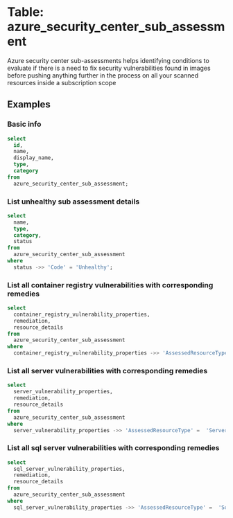 # Table: azure_security_center_sub_assessment

Azure security center sub-assessments helps identifying conditions to evaluate if there is a need to fix security vulnerabilities found in images before pushing anything further in the process on all your scanned resources inside a subscription scope

## Examples

### Basic info

```sql
select
  id,
  name,
  display_name,
  type,
  category
from
  azure_security_center_sub_assessment;
```

### List unhealthy sub assessment details

```sql
select
  name,
  type,
  category,
  status
from
  azure_security_center_sub_assessment
where
  status ->> 'Code' = 'Unhealthy';
```

### List all container registry vulnerabilities with corresponding remedies

```sql
select
  container_registry_vulnerability_properties,
  remediation,
  resource_details
from
  azure_security_center_sub_assessment
where
  container_registry_vulnerability_properties ->> 'AssessedResourceType' =  'ContainerRegistryVulnerability';
```

### List all server vulnerabilities with corresponding remedies

```sql
select
  server_vulnerability_properties,
  remediation,
  resource_details
from
  azure_security_center_sub_assessment
where
  server_vulnerability_properties ->> 'AssessedResourceType' =  'ServerVulnerabilityAssessment';
```

### List all sql server vulnerabilities with corresponding remedies

```sql
select
  sql_server_vulnerability_properties,
  remediation,
  resource_details
from
  azure_security_center_sub_assessment
where
  sql_server_vulnerability_properties ->> 'AssessedResourceType' =  'SqlServerVulnerability';
```